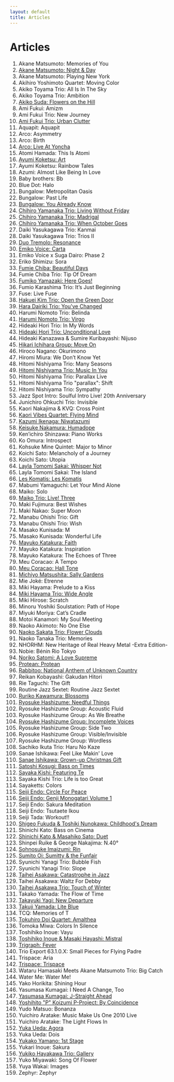 ```yaml
---
layout: default
title: Articles
---
```


# Articles

1. Akane Matsumoto: Memories of You
2. [Akane Matsumoto: Night & Day](https://jjazz.substack.com/p/akane-matsumoto-night-and-day)
3. Akane Matsumoto: Playing New York
4. Akihiro Yoshimoto Quartet: Moving Color
5. Akiko Toyama Trio: All Is In The Sky
6. Akiko Toyama Trio: Ambition
7. [Akiko Suda: Flowers on the Hill](https://jjazz.substack.com/p/akiko-suda-flowers-on-the-hill)
8. Ami Fukui: Amizm
9. Ami Fukui Trio: New Journey
10. [Ami Fukui Trio: Urban Clutter](https://jjazz.substack.com/p/ami-fukui-trio-urban-clutter)
11. Aquapit: Aquapit
12. Arco: Asymmetry
13. Arco: Birth
14. [Arco: Live At Yoncha](/albums/arco-live-at-yoncha)
15. Atomi Hamada: This Is Atomi
16. [Ayumi Koketsu: Art](https://jjazz.substack.com/p/ayumi-koketsu-art)
17. Ayumi Koketsu: Rainbow Tales
18. Azumi: Almost Like Being In Love
19. Baby brothers: Bb
20. Blue Dot: Halo
21. Bungalow: Metropolitan Oasis
22. Bungalow: Past Life
23. [Bungalow: You Already Know](https://jjazz.substack.com/p/bungalow-you-already-know)
24. [Chihiro Yamanaka Trio: Living Without Friday](https://jjazz.substack.com/p/chihiro-yamanaka-trio-living-without-friday)
25. [Chihiro Yamanaka Trio: Madrigal](/albums/chihiro-yamanaka-trio-madrigal)
26. [Chihiro Yamanaka Trio: When October Goes](https://jjazz.substack.com/p/chihiro-yamanaka-trio-when-october)
27. Daiki Yasukagawa Trio: Kanmai
28. Daiki Yasukagawa Trio: Trios II
29. [Duo Tremolo: Resonance](/albums/duo-tremolo-resonance)
30. [Emiko Voice: Carta](https://jjazz.substack.com/p/emiko-voice-carta)
31. Emiko Voice x Suga Dairo: Phase 2
32. Eriko Shimizu: Sora
33. [Fumie Chiba: Beautiful Days](https://jjazz.substack.com/p/fumie-chiba-beautiful-days)
34. Fumie Chiba Trio: Tip Of Dream
35. [Fumiko Yamazaki: Here Goes!](https://jjazz.substack.com/p/fumiko-yamazaki-here-goes)
36. Fumio Karashima Trio: It’s Just Beginning
37. Fuse: Live Fuse
38. [Hakuei Kim Trio: Open the Green Door](https://jjazz.substack.com/p/hakuei-kim-trio-open-the-green-door)
39. [Hara Dairiki Trio: You've Changed](https://jjazz.substack.com/p/hara-dairiki-trio-youve-changed)
40. Harumi Nomoto Trio: Belinda
41. [Harumi Nomoto Trio: Virgo](https://jjazz.substack.com/p/harumi-nomoto-trio-virgo)
42. Hideaki Hori Trio: In My Words
43. [Hideaki Hori Trio: Unconditional Love](https://jjazz.substack.com/p/hideaki-hori-trio-unconditional-love)
44. Hideaki Kanazawa & Sumire Kuribayashi: Nijuso
45. [Hikari Ichihara Group: Move On](https://jjazz.substack.com/p/hikari-ichihara-group-move-on)
46. Hiroco Nagano: Okurimono
47. Hiromi Miura: We Don’t Know Yet
48. Hitomi Nishiyama Trio: Many Seasons
49. [Hitomi Nishiyama Trio: Music In You](https://jjazz.substack.com/p/hitomi-nishiyama-trio-music-in-you)
50. Hitomi Nishiyama Trio: Parallax Live
51. Hitomi Nishiyama Trio "parallax": Shift
52. Hitomi Nishiyama Trio: Sympathy
53. Jazz Spot Intro: Soulful Intro Live! 20th Anniversary
54. Junichiro Ohkuchi Trio: Invisible
55. Kaori Nakajima & KVQ: Cross Point
56. [Kaori Vibes Quartet: Flying Mind](https://jjazz.substack.com/p/kaori-vibes-quartet-flying-mind)
57. [Kazumi Ikenaga: Niwatazumi](https://jjazz.substack.com/p/kazumi-ikenaga-niwatazumi)
58. [Keisuke Nakamura: Humadope](https://jjazz.substack.com/p/keisuke-nakamura-humadope)
59. Ken’ichiro Shinzawa: Piano Works
60. Ko Omura: Introspect
61. Kohsuke Mine Quintet: Major to Minor
62. Koichi Sato: Melancholy of a Journey
63. Koichi Sato: Utopia
64. [Layla Tomomi Sakai: Whisper Not](/albums/layla-tomomi-sakai-whisper-not)
65. Layla Tomomi Sakai: The Island
66. [Les Komatis: Les Komatis](https://jjazz.substack.com/p/les-komatis-les-komatis)
67. Mabumi Yamaguchi: Let Your Mind Alone
68. Maiko: Solo
69. [Maiko Trio: Live! Three](https://jjazz.substack.com/p/maiko-trio-jazz-violinist-maiko-trio-live-three)
70. Maki Fujimura: Best Wishes
71. Maki Nakao: Super Moon
72. Manabu Ohishi Trio: Gift
73. Manabu Ohishi Trio: Wish
74. Masako Kunisada: M
75. Masako Kunisada: Wonderful Life
76. [Mayuko Katakura: Faith](https://jjazz.substack.com/p/mayuko-katakura-faith)
77. Mayuko Katakura: Inspiration
78. Mayuko Katakura: The Echoes of Three
79. Meu Coracao: A Tempo
80. [Meu Coracao: Hall Tone](https://jjazz.substack.com/p/meu-coracao-hall-tone)
81. [Michiyo Matsushita: Sally Gardens](https://jjazz.substack.com/p/michiyo-matsushita-sally-gardens)
82. Mie Joké: Etrenne
83. Miki Hayama: Prelude to a Kiss
84. [Miki Hayama Trio: Wide Angle](https://jjazz.substack.com/p/miki-hayama-trio-wide-angle)
85. Miki Hirose: Scratch
86. Minoru Yoshiki Soulstation: Path of Hope
87. Miyuki Moriya: Cat’s Cradle
88. Motoi Kanamori: My Soul Meeting
89. Naoko Akimoto: No One Else
90. [Naoko Sakata Trio: Flower Clouds](https://jjazz.substack.com/p/naoko-sakata-trio-flower-clouds)
91. Naoko Tanaka Trio: Memories
92. NHORHM: New Heritage of Real Heavy Metal -Extra Edition-
93. Nobie: Bénin Rio Tokyo
94. [Noriko Satomi: A Love Supreme](https://jjazz.substack.com/p/noriko-satomi-a-love-supreme)
95. [Protean: Protean](https://jjazz.substack.com/p/protean-protean)
96. [Rabbitoo: National Anthem of Unknown Country](https://jjazz.substack.com/p/rabbitoo-national-anthem-of-unknown)
97. Reikan Kobayashi: Gakudan Hitori
98. Rie Taguchi: The Gift
99. Routine Jazz Sextet: Routine Jazz Sextet
100. [Ruriko Kawamura: Blossoms](https://jjazz.substack.com/p/ruriko-kawamura-blossoms)
101. [Ryosuke Hashizume: Needful Things](https://jjazz.substack.com/p/ryosuke-hashizume-needful-things)
102. Ryosuke Hashizume Group: Acoustic Fluid
103. Ryosuke Hashizume Group: As We Breathe
104. [Ryosuke Hashizume Group: Incomplete Voices](https://jjazz.substack.com/p/ryosuke-hashizume-group-incomplete)
105. Ryosuke Hashizume Group: Side Two
106. Ryosuke Hashizume Group: Visible/Invisible
107. Ryosuke Hashizume Group: Wordless
108. Sachiko Ikuta Trio: Haru No Kaze
109. Sanae Ishikawa: Feel Like Makin' Love
110. [Sanae Ishikawa: Grown-up Christmas Gift](https://jjazz.substack.com/p/sanae-ishikawa-grown-up-christmas)
111. [Satoshi Kosugi: Bass on Times](https://jjazz.substack.com/p/satoshi-kosugi-bass-on-times)
112. [Sayaka Kishi: Featuring Te](https://jjazz.substack.com/p/sayaka-kishi-featuring-te)
113. Sayaka Kishi Trio: Life is too Great
114. Sayaketts: Colors
115. [Seiji Endo: Circle For Peace](https://jjazz.substack.com/p/seiji-endo-circle-for-peace)
116. [Seiji Endo: Genji Monogatari Volume 1](https://jjazz.substack.com/p/seiji-endo-genji-monogatari-volume-1)
117. Seiji Endo: Sakura Meditation
118. Seiji Endo: Tsutaete Ikou
119. Seiji Tada: Workout!!
120. [Shigeo Fukuda & Toshiki Nunokawa: Childhood's Dream](https://jjazz.substack.com/p/shigeo-fukuda-and-toshiki-nunokawa)
121. Shinichi Kato: Bass on Cinema
122. [Shinichi Kato & Masahiko Sato: Duet](https://jjazz.substack.com/p/shinichi-kato-and-masahiko-sato-duet)
123. Shinpei Ruike & George Nakajima: N.40°
124. [Sohnosuke Imaizumi: Rin](https://jjazz.substack.com/p/sohnosuke-imaizumi-rin)
125. [Sumito Oi: Sumitty & the Funfair](https://jjazz.substack.com/p/sumito-oi-sumitty-and-the-funfair)
126. Syunichi Yanagi Trio: Bubble Fish
127. Syunichi Yanagi Trio: Slope
128. [Taihei Asakawa: Catastrophe in Jazz](/albums/taihei-asakawa-catastrophe-in-jazz)
129. Taihei Asakawa: Waltz For Debby
130. [Taihei Asakawa Trio: Touch of Winter](https://jjazz.substack.com/p/taihei-asakawa-trio-touch-of-winter)
131. Takako Yamada: The Flow of Time
132. [Takayuki Yagi: New Departure](https://jjazz.substack.com/p/takayuki-yagi-new-departure)
133. [Takuji Yamada: Lite Blue](https://jjazz.substack.com/p/takuji-yamada-lite-blue)
134. TCQ: Memories of T
135. [Tokuhiro Doi Quartet: Amalthea](https://jjazz.substack.com/p/tokuhiro-doi-quartet-amalthea)
136. Tomoka Miwa: Colors In Silence
137. Toshihiko Inoue: Vayu
138. [Toshihiko Inoue & Masaki Hayashi: Mistral](https://jjazz.substack.com/p/toshihiko-inoue-and-masaki-hayashi)
139. [Trigraph: Fever](https://jjazz.substack.com/p/trigraph-fever)
140. Trio Export 63.1.0.X: Small Pieces for Flying Padre
141. Trispace: Aria
142. [Trispace: Trispace](https://jjazz.substack.com/p/trispace-trispace)
143. Wataru Hamasaki Meets Akane Matsumoto Trio: Big Catch
144. Water Me: Water Me!
145. Yako Horikita: Shining Hour
146. Yasumasa Kumagai: I Need A Change, Too
147. [Yasumasa Kumagai: J-Straight Ahead](https://jjazz.substack.com/p/yasumasa-kumagai-j-straight-ahead)
148. [Yoshihito "P" Koizumi P-Project: By Coincidence](/albums//yoshihito-p-koizumi-by-coincidence)
149. Yudo Matsuo: Bonanza
150. Yuichiro Aratake: Music Make Us One 2010 Live
151. Yuichiro Aratake: The Light Flows In
152. [Yuka Ueda: Agora](https://jjazz.substack.com/p/yuka-ueda-agora)
153. Yuka Ueda: Dois
154. [Yukako Yamano: 1st Stage](https://jjazz.substack.com/p/yukako-yamano-1st-stage)
155. Yukari Inoue: Sakura
156. [Yukiko Hayakawa Trio: Gallery](/albums/yukiko-hayakawa-trio-gallery)
157. Yuko Miyawaki: Song Of Flower
158. Yuya Wakai: Images
159. Zephyr: Zephyr
